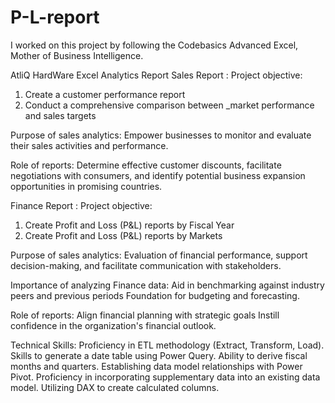 # P-L-report

I worked on this project by following the Codebasics Advanced Excel, Mother of Business Intelligence. 

AtliQ HardWare Excel Analytics Report
Sales Report :
Project objective:
1. Create a customer performance report
2. Conduct a comprehensive comparison between _market performance and sales targets

Purpose of sales analytics: Empower businesses to monitor and evaluate their sales activities and performance.

Role of reports: Determine effective customer discounts, facilitate negotiations with consumers, 
and identify potential business expansion opportunities in promising countries.

Finance Report :
Project objective:

1. Create Profit and Loss (P&L) reports by Fiscal Year
2. Create Profit and Loss (P&L) reports by Markets

Purpose of sales analytics: Evaluation of financial performance, support decision-making, and facilitate communication with stakeholders.

Importance of analyzing Finance data: Aid in benchmarking against industry peers and previous periods Foundation for budgeting and forecasting.

Role of reports: Align financial planning with strategic goals Instill confidence in the organization's financial outlook.

Technical Skills:
 Proficiency in ETL methodology (Extract, Transform, Load).
 Skills to generate a date table using Power Query.
 Ability to derive fiscal months and quarters.
 Establishing data model relationships with Power Pivot.
 Proficiency in incorporating supplementary data into an existing data model.
 Utilizing DAX to create calculated columns.

